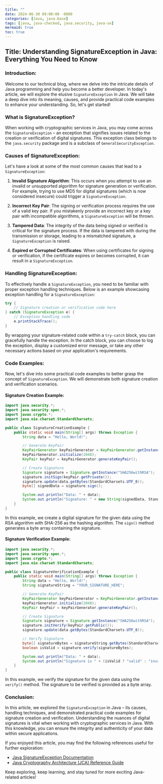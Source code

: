 ```yaml
---
title: ""
date: 2024-06-30 09:00:00 -0000
categories: [Java, java.base]
tags: [java, java-checked, java.security, java-se]
mermaid: true
toc: true
---
```


## Title: Understanding SignatureException in Java: Everything You Need to Know

### Introduction:
Welcome to our technical blog, where we delve into the intricate details of Java programming and help you become a better developer. In today's article, we will explore the elusive `SignatureException` in Java. We will take a deep dive into its meaning, causes, and provide practical code examples to enhance your understanding. So, let's get started!

### What is SignatureException?
When working with cryptographic services in Java, you may come across the `SignatureException` – an exception that signifies issues related to the creation or verification of digital signatures. This exception class belongs to the `java.security` package and is a subclass of `GeneralSecurityException`.

### Causes of SignatureException:
Let's have a look at some of the most common causes that lead to a `SignatureException`:

1. **Invalid Signature Algorithm**: This occurs when you attempt to use an invalid or unsupported algorithm for signature generation or verification. For example, trying to use MD5 for digital signatures (which is now considered insecure) could trigger a `SignatureException`.
   
2. **Incorrect Key Pair**: The signing or verification process requires the use of a valid key pair. If you mistakenly provide an incorrect key or a key pair with incompatible algorithms, a `SignatureException` will be thrown.
   
3. **Tampered Data**: The integrity of the data being signed or verified is critical for the signature process. If the data is tampered with during the transmission or storage, leading to a mismatched signature, a `SignatureException` is raised.
   
4. **Expired or Corrupted Certificates**: When using certificates for signing or verification, if the certificate expires or becomes corrupted, it can result in a `SignatureException`.

### Handling SignatureException:
To effectively handle a `SignatureException`, you need to be familiar with proper exception handling techniques. Below is an example showcasing exception handling for a `SignatureException`:

```java
try {
    // Signature creation or verification code here
} catch (SignatureException e) {
    // Exception handling code
    e.printStackTrace();
}
```

By wrapping your signature-related code within a `try-catch` block, you can gracefully handle the exception. In the catch block, you can choose to log the exception, display a customized error message, or take any other necessary actions based on your application's requirements.

### Code Examples:
Now, let's dive into some practical code examples to better grasp the concept of `SignatureException`. We will demonstrate both signature creation and verification scenarios.

#### Signature Creation Example:
```java
import java.security.*;
import java.security.spec.*;
import javax.crypto.*;
import java.nio.charset.StandardCharsets;

public class SignatureCreationExample {
    public static void main(String[] args) throws Exception {
        String data = "Hello, World!";

        // Generate KeyPair
        KeyPairGenerator keyPairGenerator = KeyPairGenerator.getInstance("RSA");
        keyPairGenerator.initialize(2048);
        KeyPair keyPair = keyPairGenerator.generateKeyPair();

        // Create Signature
        Signature signature = Signature.getInstance("SHA256withRSA");
        signature.initSign(keyPair.getPrivate());
        signature.update(data.getBytes(StandardCharsets.UTF_8));
        byte[] signedData = signature.sign();

        System.out.println("Data: " + data);
        System.out.println("Signature: " + new String(signedData, StandardCharsets.UTF_8));
    }
}
```
In this example, we create a digital signature for the given data using the RSA algorithm with SHA-256 as the hashing algorithm. The `sign()` method generates a byte array containing the signature.

#### Signature Verification Example:
```java
import java.security.*;
import java.security.spec.*;
import javax.crypto.*;
import java.nio.charset.StandardCharsets;

public class SignatureVerificationExample {
    public static void main(String[] args) throws Exception {
        String data = "Hello, World!";
        String signatureString = "YOUR_SIGNATURE_HERE";

        // Generate KeyPair
        KeyPairGenerator keyPairGenerator = KeyPairGenerator.getInstance("RSA");
        keyPairGenerator.initialize(2048);
        KeyPair keyPair = keyPairGenerator.generateKeyPair();

        // Create Signature
        Signature signature = Signature.getInstance("SHA256withRSA");
        signature.initVerify(keyPair.getPublic());
        signature.update(data.getBytes(StandardCharsets.UTF_8));

        // Verify Signature
        byte[] signatureBytes = signatureString.getBytes(StandardCharsets.UTF_8);
        boolean isValid = signature.verify(signatureBytes);

        System.out.println("Data: " + data);
        System.out.println("Signature is " + (isValid ? "valid" : "invalid"));
    }
}
```
In this example, we verify the signature for the given data using the `verify()` method. The signature to be verified is provided as a byte array.

### Conclusion:
In this article, we explored the `SignatureException` in Java – its causes, handling techniques, and demonstrated practical code examples for signature creation and verification. Understanding the nuances of digital signatures is vital when working with cryptographic services in Java. With this knowledge, you can ensure the integrity and authenticity of your data within secure applications.

If you enjoyed this article, you may find the following references useful for further exploration:

- [Java SignatureException Documentation](https://docs.oracle.com/en/java/javase/14/docs/api/java.base/java/security/SignatureException.html)
- [Java Cryptography Architecture (JCA) Reference Guide](https://docs.oracle.com/en/java/javase/14/security/java-cryptography-architecture-jca-reference-guide.html)

Keep exploring, keep learning, and stay tuned for more exciting Java-related articles!